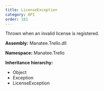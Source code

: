 ```yaml
---
title: LicenseException
category: API
order: 181
---
```


Thrown when an invalid license is registered.

**Assembly:** Manatee.Trello.dll

**Namespace:** Manatee.Trello

**Inheritance hierarchy:**

- Object
- Exception
- LicenseException

